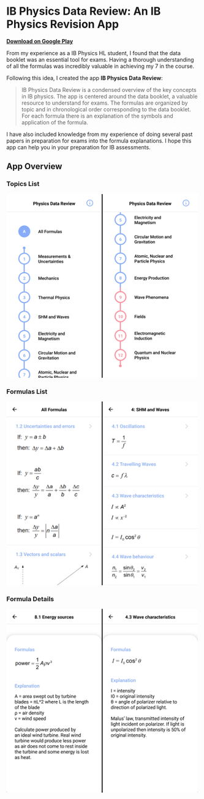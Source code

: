 # IB Physics Data Review: An IB Physics Revision App
**[Download on Google Play](https://play.google.com/store/apps/details?id=com.zjy.physicsdatareview)**

From my experience as a IB Physics HL student, I found that the data booklet was an essential tool for exams. Having a thorough understanding of all the formulas was incredibly valuable in achieving my 7 in the course. 

Following this idea, I created the app **IB Physics Data Review**:

>IB Physics Data Review is a condensed overview of the key concepts in IB physics. The app is centered around the data booklet, a valuable resource to understand for exams. The formulas are organized by topic and in chronological order corresponding to the data booklet. For each formula there is an explanation of the symbols and application of the formula. 

I have also included knowledge from my experience of doing several past papers in preparation for exams into the formula explanations. I hope this app can help you in your preparation for IB assessments. 

## App Overview

### Topics List
<img src="/screenshots/topicslistss.png" width="500">


### Formulas List
<img src="/screenshots/formulaslistss.png" width="500">


### Formula Details
<img src="/screenshots/formuladetailsss.png" width="500">





